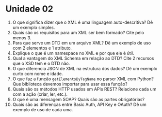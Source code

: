 # Unidade 02

1. O que significa dizer que o XML é uma linguagem auto-descritiva? Dê um exemplo simples.
1. Quais são os requisitos para um XML ser bem formado? Cite pelo menos 3.
1. Para que serve um DTD em um arquivo XML? Dê um exemplo de uso com 2 elementos e 1 atributo.
1. Explique o que é um namespace no XML e por que ele é útil.
1. Qual a vantagem do XML Schema em relação ao DTD? Cite 2 recursos que o XSD tem e o DTD não.
1. O que diferencia JSON de XML na estrutura dos dados? Dê um exemplo curto com nome e idade.
1. O que faz a função `getElementsByTagName` no parser XML com Python? Que biblioteca devemos importar para usar essa função?
1. Quais são os métodos HTTP usados em APIs REST? Relacione cada um com a ação (criar, ler, etc.).
1. O que é uma mensagem SOAP? Quais são as partes obrigatórias?
1. Quais são as diferenças entre Basic Auth, API Key e OAuth? Dê um exemplo de uso de cada uma.
